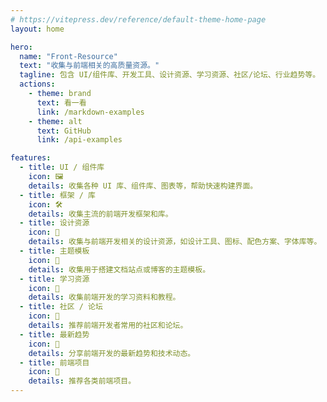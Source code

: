 ```yaml
---
# https://vitepress.dev/reference/default-theme-home-page
layout: home

hero:
  name: "Front-Resource"
  text: "收集与前端相关的高质量资源。"
  tagline: 包含 UI/组件库、开发工具、设计资源、学习资源、社区/论坛、行业趋势等。
  actions:
    - theme: brand
      text: 看一看
      link: /markdown-examples
    - theme: alt
      text: GitHub
      link: /api-examples

features:
  - title: UI / 组件库
    icon: 🖼️
    details: 收集各种 UI 库、组件库、图表等，帮助快速构建界面。
  - title: 框架 / 库
    icon: 🛠️
    details: 收集主流的前端开发框架和库。
  - title: 设计资源
    icon: 🎨
    details: 收集与前端开发相关的设计资源，如设计工具、图标、配色方案、字体库等。
  - title: 主题模板
    icon: 📰
    details: 收集用于搭建文档站点或博客的主题模板。
  - title: 学习资源
    icon: 📰
    details: 收集前端开发的学习资料和教程。
  - title: 社区 / 论坛
    icon: 📰
    details: 推荐前端开发者常用的社区和论坛。
  - title: 最新趋势
    icon: 📰
    details: 分享前端开发的最新趋势和技术动态。
  - title: 前端项目
    icon: 📰
    details: 推荐各类前端项目。
---
```


